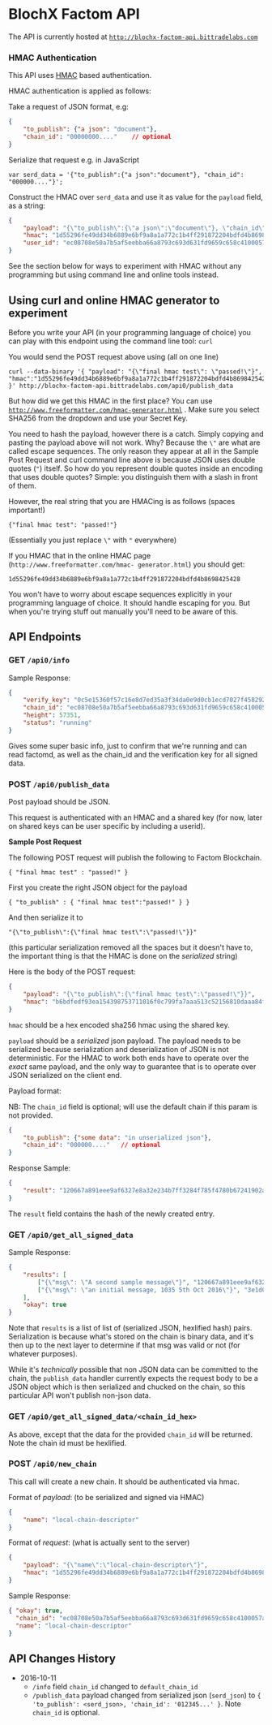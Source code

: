 # BlochX Factom API

The API is currently hosted at [`http://blochx-factom-api.bittradelabs.com`](`http://blochx-factom-api.bittradelabs.com`)

### HMAC Authentication

This API uses [HMAC](https://en.wikipedia.org/wiki/Hash-based_message_authentication_code)
based authentication.

HMAC authentication is applied as follows:

Take a request of JSON format, e.g:

```json
{
    "to_publish": {"a json": "document"},
    "chain_id": "00000000...."    // optional
}
```

Serialize that request e.g. in JavaScript

`var serd_data = '{"to_publish":{"a json":"document"}, "chain_id": "000000...."}';`

Construct the HMAC over `serd_data` and use it as value for the `payload` field, as a string:

```json
{
    "payload": "{\"to_publish\":{\"a json\":\"document\"}, \"chain_id\": \"000000....\"}",
    "hmac": "1d55296fe49dd34b6889e6bf9a8a1a772c1b4ff291872204bdfd4b8698425428",
    "user_id": "ec08708e50a7b5af5eebba66a8793c693d631fd9659c658c4100057ae8151268"  // optional, not currently used
}
```

See the section below for ways to experiment with HMAC without any programming
but using command line and online tools instead.

## Using curl and online HMAC generator to experiment

Before you write your API (in your programming language of choice) you can play with
this endpoint using the command line tool: `curl`

You would send the POST request above using (all on one line)

    curl --data-binary '{ "payload": "{\"final hmac test\": \"passed!\"}",     "hmac":"1d55296fe49dd34b6889e6bf9a8a1a772c1b4ff291872204bdfd4b8698425428" }' http://blochx-factom-api.bittradelabs.com/api0/publish_data

But how did we get this HMAC in the first place? You can use [`http://www.freeformatter.com/hmac-generator.html`](http://www.freeformatter.com/hmac-generator.html) . Make sure you select SHA256 from the dropdown and use your Secret Key.

You need to hash the payload, however there is a catch. Simply copying and
pasting the payload above will not work. Why? Because the `\"` are what are
called escape sequences. The only reason they appear at all in the Sample Post
Request and curl command line above is because JSON uses double quotes (`"`)
itself. So how do you represent double quotes inside an encoding that uses
double quotes? Simple: you distinguish them with a slash in front of them.

However, the real string that you are HMACing is as follows (spaces important!)

    {"final hmac test": "passed!"}

(Essentially you just replace `\"` with `"` everywhere)

If you HMAC that in the online HMAC page (`http://www.freeformatter.com/hmac-
generator.html`) you should get:

    1d55296fe49dd34b6889e6bf9a8a1a772c1b4ff291872204bdfd4b8698425428

You won't have to worry about escape sequences explicitly in your programming
language of choice. It should handle escaping for you. But when you're trying
stuff out manually you'll need to be aware of this.

## API Endpoints

### GET `/api0/info`

Sample Response:

```json
{
    "verify_key": "0c5e15360f57c16e8d7ed35a3f34da0e9d0cb1ecd7027f458292b096eac41aab",
    "chain_id": "ec08708e50a7b5af5eebba66a8793c693d631fd9659c658c4100057ae8151268",
    "height": 57351,
    "status": "running"
}
```

Gives some super basic info, just to confirm that we're running and can read factomd, as well as the chain_id and the verification key for all signed data.

### POST `/api0/publish_data`

Post payload should be JSON.

This request is authenticated with an HMAC and a shared key (for now, later on shared keys can be user specific by including a userid).

**Sample Post Request**

The following POST request will publish the following to Factom Blockchain.

    { "final hmac test" : "passed!" }

First you create the right JSON object for the payload

    { "to_publish" : { "final hmac test":"passed!" } }

And then serialize it to

    "{\"to_publish\":{\"final hmac test\":\"passed!\"}}"

(this particular serialization removed all the spaces but it doesn't have to,
the important thing is that the HMAC is done on the _serialized_ string)

Here is the body of the POST request:

```json
{
    "payload": "{\"to_publish\":{\"final hmac test\":\"passed!\"}}",
    "hmac": "b6bdfedf93ea154398753711016f0c799fa7aaa513c52156810daaa84ff77110"
}
```

`hmac` should be a hex encoded sha256 hmac using the shared key.

`payload` should be a _serialized_ json payload. The payload needs to be serialized because serialization and deserialization of JSON is not deterministic.
For the HMAC to work both ends have to operate over the _exact_ same payload, and the only way to guarantee that is to operate over JSON serialized on the client end.

Payload format:

NB: The `chain_id` field is optional; will use the default chain if this param is not provided.

```json
{
    "to_publish": {"some data": "in unserialized json"},
    "chain_id": "000000...."   // optional
}
```


Response Sample:

```json
{
    "result": "120667a891eee9af6327e8a32e234b7ff3284f785f4780b67241902ab646f2f8"
}
```

The `result` field contains the hash of the newly created entry.

### GET `/api0/get_all_signed_data`

Sample Response:

```json
{
    "results": [
        ["{\"msg\": \"A second sample message\"}", "120667a891eee9af6327e8a32e234b7ff3284f785f4780b67241902ab646f2f8"],
        ["{\"msg\": \"an initial message, 1035 5th Oct 2016\"}", "3e1d01618cb59afd98109110d120763e93251ce162f736f243325d3543f52271"]
    ],
    "okay": true
}
```

Note that `results` is a list of list of (serialized JSON, hexlified hash) pairs. Serialization is because what's stored on the chain is binary data, and it's then up to the next layer to determine if that msg was valid or not (for whatever purposes).

While it's _technically_ possible that non JSON data can be committed to the chain, the `publish_data` handler currently expects the request body to be a JSON object which is then serialized and chucked on the chain, so this particular API won't publish non-json data.

### GET `/api0/get_all_signed_data/<chain_id_hex>`

As above, except that the data for the provided `chain_id` will be returned. Note the chain id must be hexlified.

### POST `/api0/new_chain`

This call will create a new chain. It should be authenticated via hmac.

Format of _payload_: (to be serialized and signed via HMAC)

```json
{
    "name": "local-chain-descriptor"
}
```

Format of _request_: (what is actually sent to the server)

```json
{
    "payload": "{\"name\":\"local-chain-descriptor\"}",
    "hmac": "1d55296fe49dd34b6889e6bf9a8a1a772c1b4ff291872204bdfd4b8698425428"
}
```

Sample Response:

```json
{ "okay": true,
  "chain_id": "ec08708e50a7b5af5eebba66a8793c693d631fd9659c658c4100057ae8151268",
  "name": "local-chain-descriptor"
}
```


## API Changes History

* 2016-10-11
  * `/info` field `chain_id` changed to `default_chain_id`
  * `/publish_data` payload changed from serialized json (`serd_json`) to `{ 'to_publish': <serd_json>, 'chain_id': '012345...' }`. Note `chain_id` is optional.